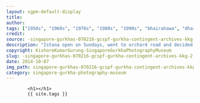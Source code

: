 ```yaml
---
layout: sgpm-default-display
title: 
author: 
tags: ["1950s", "1960s", "1970s", "1980s", "1990s", "bhairahawa", "dharan", "gurkhas", "kathmandu", "nepal", "pokhara", "singapore", "singapore gurkha archive", "singapore gurkha old photographs", "singapore gurkha photography museum", "singapore gurkhas"]
credit: 
source: -singapore-gurkhas-070216-gcspf-gurkha-contingent-archives-kkg-2
description: "Istana open on Sundays, went to orchard road and decided to drop by. Visit to Istana with you family. Girl on the right was a bhanji, passed away, Jyoti Gurung daughter of Mukta Bahadur Gurung (4753). Date: Mid 1990s."
copyright: KishoreKumarGurung-SingaporeGurkhaPhotographyMuseum
slug: -singapore-gurkhas-070216-gcspf-gurkha-contingent-archives-kkg-2
date: 2014-10-07
img_path: singapore-gurkhas-070216-gcspf-gurkha-contingent-archives-kkg-2.jpg
category: singapore-gurkha-photography-museum
---
```

	 		

	 		<h1></h1>
	 		{{ site.tags }}
	 		
